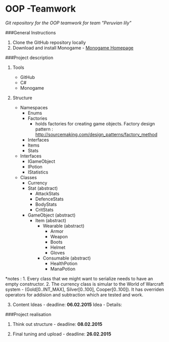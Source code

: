 OOP -Teamwork
============

*Git repository for the OOP teamwork for team "Peruvian lily"*

###General Instructions
1. Clone the GitHub repository locally
2. Download and install Monogame - [Monogame Homepage](http://www.monogame.net/)

###Project description 
1. Tools
	- GitHub
	- C#
	- Monogame

2. Structure
	- Namespaces
		- Enums
		- Factories
			* holds factories for creating game objects. Factory design pattern :
					http://sourcemaking.com/design_patterns/factory_method
		- Interfaces
		- Items
		- Stats
	- Interfaces
		- IGameObject
		- IPotion
		- IStatistics
	- Classes
		- Currency
		- Stat (abstract)
			- AttackStats
			- DefenceStats
			- BodyStats
			- CritStats
		- GameObject (abstract)
			- Item (abstract)
				- Wearable (abstract)
					- Armor
					- Weapon
					- Boots
					- Helmet
					- Gloves
				- Consumable (abstract)
					- HealthPotion
					- ManaPotion

*notes : 
	1. Every class that we might want to serialize needs to have an empty constructor.
	2. The currency class is simular to the World of Warcraft system - (Gold[0..INT_MAX], Silver[0..100], Cooper[0..100]).
		It has overriden operators for addision and subtraction which are tested and work.
	
3. Content Ideas - deadline: **06.02.2015**
			Idea - 
			Details:

					
###Project realisation					
1. Think out structure - deadline: **08.02.2015**
 

2. Final tuning and upload - deadline: **26.02.2015**
